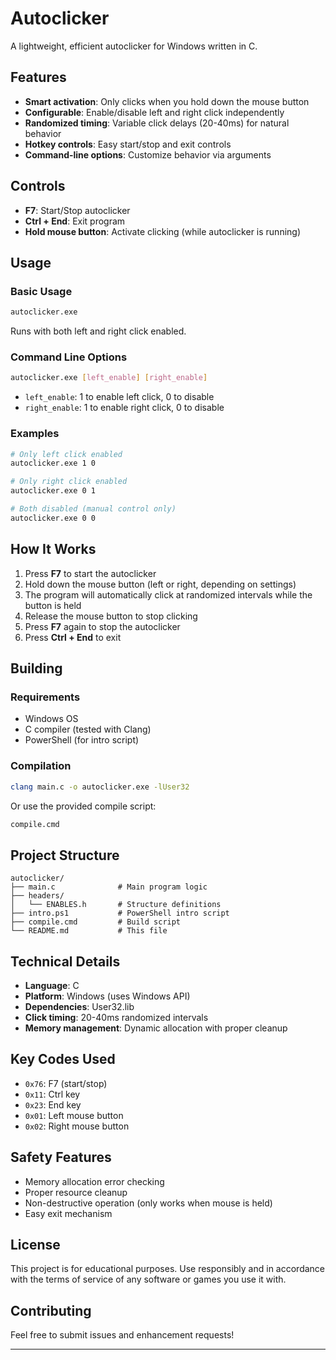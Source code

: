 # Autoclicker

A lightweight, efficient autoclicker for Windows written in C.

## Features

- **Smart activation**: Only clicks when you hold down the mouse button
- **Configurable**: Enable/disable left and right click independently
- **Randomized timing**: Variable click delays (20-40ms) for natural behavior
- **Hotkey controls**: Easy start/stop and exit controls
- **Command-line options**: Customize behavior via arguments

## Controls

- **F7**: Start/Stop autoclicker
- **Ctrl + End**: Exit program
- **Hold mouse button**: Activate clicking (while autoclicker is running)

## Usage

### Basic Usage
```bash
autoclicker.exe
```
Runs with both left and right click enabled.

### Command Line Options
```bash
autoclicker.exe [left_enable] [right_enable]
```

- `left_enable`: 1 to enable left click, 0 to disable
- `right_enable`: 1 to enable right click, 0 to disable

### Examples
```bash
# Only left click enabled
autoclicker.exe 1 0

# Only right click enabled  
autoclicker.exe 0 1

# Both disabled (manual control only)
autoclicker.exe 0 0
```

## How It Works

1. Press **F7** to start the autoclicker
2. Hold down the mouse button (left or right, depending on settings)
3. The program will automatically click at randomized intervals while the button is held
4. Release the mouse button to stop clicking
5. Press **F7** again to stop the autoclicker
6. Press **Ctrl + End** to exit

## Building

### Requirements
- Windows OS
- C compiler (tested with Clang)
- PowerShell (for intro script)

### Compilation
```bash
clang main.c -o autoclicker.exe -lUser32
```

Or use the provided compile script:
```bash
compile.cmd
```

## Project Structure

```
autoclicker/
├── main.c              # Main program logic
├── headers/
│   └── ENABLES.h       # Structure definitions
├── intro.ps1           # PowerShell intro script
├── compile.cmd         # Build script
└── README.md           # This file
```

## Technical Details

- **Language**: C
- **Platform**: Windows (uses Windows API)
- **Dependencies**: User32.lib
- **Click timing**: 20-40ms randomized intervals
- **Memory management**: Dynamic allocation with proper cleanup

## Key Codes Used

- `0x76`: F7 (start/stop)
- `0x11`: Ctrl key
- `0x23`: End key
- `0x01`: Left mouse button
- `0x02`: Right mouse button

## Safety Features

- Memory allocation error checking
- Proper resource cleanup
- Non-destructive operation (only works when mouse is held)
- Easy exit mechanism

## License

This project is for educational purposes. Use responsibly and in accordance with the terms of service of any software or games you use it with.

## Contributing

Feel free to submit issues and enhancement requests!

---